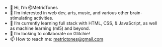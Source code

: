 - 👋 Hi, I’m @MetricTones
- 👀 I’m interested in web dev, arts, music, and various other brain-stimulating activities.
- 🌱 I’m currently learning full stack with HTML, CSS, & JavaScript, as well as machine learning (ml5) and beyond.
- 💞️ I’m looking to collaborate on Glitchie!
- 📫 How to reach me: metrictones@gmail.com

<!---
MetricTones/MetricTones is a ✨ special ✨ repository because its `README.md` (this file) appears on your GitHub profile.
You can click the Preview link to take a look at your changes.
--->
